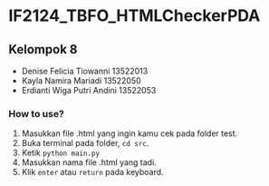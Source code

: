 # IF2124_TBFO_HTMLCheckerPDA
## Kelompok 8
- Denise Felicia Tiowanni	    13522013
- Kayla Namira Mariadi	        13522050
- Erdianti Wiga Putri Andini	13522053

### How to use?
1. Masukkan file .html yang ingin kamu cek pada folder test.
2. Buka terminal pada folder, `cd src`.
3. Ketik 
        ```
        python main.py
        ```
4. Masukkan nama file .html yang tadi.
5. Klik `enter` atau `return` pada keyboard.
